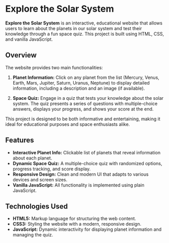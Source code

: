 # Explore the Solar System


**Explore the Solar System** is an interactive, educational website that allows users to learn about the planets in our solar system and test their knowledge through a fun space quiz. This project is built using HTML, CSS, and vanilla JavaScript.


## Overview

The website provides two main functionalities:

1. **Planet Information:** Click on any planet from the list (Mercury, Venus, Earth, Mars, Jupiter, Saturn, Uranus, Neptune) to display detailed information, including a description and an image (if available).

2. **Space Quiz:** Engage in a quiz that tests your knowledge about the solar system. The quiz presents a series of questions with multiple-choice answers, displays your progress, and shows your score at the end.

This project is designed to be both informative and entertaining, making it ideal for educational purposes and space enthusiasts alike.

## Features

- **Interactive Planet Info:** Clickable list of planets that reveal information about each planet.
- **Dynamic Space Quiz:** A multiple-choice quiz with randomized options, progress tracking, and score display.
- **Responsive Design:** Clean and modern UI that adapts to various devices and screen sizes.
- **Vanilla JavaScript:** All functionality is implemented using plain JavaScript.

## Technologies Used

- **HTML5:** Markup language for structuring the web content.
- **CSS3:** Styling the website with a modern, responsive design.
- **JavaScript:** Dynamic interactivity for displaying planet information and managing the quiz.
  
